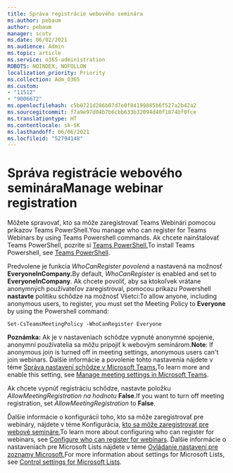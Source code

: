 ```yaml
---
title: Správa registrácie webového seminára
ms.author: pebaum
author: pebaum
manager: scotv
ms.date: 06/02/2021
ms.audience: Admin
ms.topic: article
ms.service: o365-administration
ROBOTS: NOINDEX, NOFOLLOW
localization_priority: Priority
ms.collection: Adm_O365
ms.custom:
- "11512"
- "9006672"
ms.openlocfilehash: c5b0721d286b07d7e0f84199885b6f527a2b42a2
ms.sourcegitcommit: f7a9e97d04b7b6cbb633b32094d40f1874bf0fce
ms.translationtype: HT
ms.contentlocale: sk-SK
ms.lasthandoff: 06/06/2021
ms.locfileid: "52794148"
---
```

# <a name="manage-webinar-registration"></a><span data-ttu-id="06827-102">Správa registrácie webového seminára</span><span class="sxs-lookup"><span data-stu-id="06827-102">Manage webinar registration</span></span>

<span data-ttu-id="06827-103">Môžete spravovať, kto sa môže zaregistrovať Teams Webinári pomocou príkazov Teams PowerShell.</span><span class="sxs-lookup"><span data-stu-id="06827-103">You manage who can register for Teams Webinars by using Teams Powershell commands.</span></span> <span data-ttu-id="06827-104">Ak chcete nainštalovať Teams PowerShell, pozrite si [Teams PowerShell.](/microsoftteams/teams-powershell-install)</span><span class="sxs-lookup"><span data-stu-id="06827-104">To install Teams Powershell, see [Teams PowerShell](/microsoftteams/teams-powershell-install).</span></span> 

<span data-ttu-id="06827-105">Predvolene je funkcia *WhoCanRegister povolená* a nastavená na možnosť **EveryoneInCompany.**</span><span class="sxs-lookup"><span data-stu-id="06827-105">By default, *WhoCanRegister* is enabled and set to **EveryoneInCompany**.</span></span> <span data-ttu-id="06827-106">Ak chcete povoliť, aby sa ktokoľvek vrátane anonymných používateľov zaregistroval, pomocou príkazu Powershell **nastavte** politiku schôdze na možnosť Všetci:</span><span class="sxs-lookup"><span data-stu-id="06827-106">To allow anyone, including anonymous users, to register, you must set the Meeting Policy to **Everyone** by using the Powershell command:</span></span>

`Set-CsTeamsMeetingPolicy -WhoCanRegister Everyone`

<span data-ttu-id="06827-107">**Poznámka:** Ak je v nastaveniach schôdze vypnuté anonymné spojenie, anonymní používatelia sa môžu pripojiť k webovým seminárom.</span><span class="sxs-lookup"><span data-stu-id="06827-107">**Note**: If anonymous join is turned off in meeting settings, anonymous users can't join webinars.</span></span> <span data-ttu-id="06827-108">Ďalšie informácie a povolenie tohto nastavenia nájdete v téme [Správa nastavení schôdze v Microsoft Teams.](/microsoftteams/meeting-settings-in-teams)</span><span class="sxs-lookup"><span data-stu-id="06827-108">To learn more and enable this setting, see [Manage meeting settings in Microsoft Teams](/microsoftteams/meeting-settings-in-teams).</span></span>

<span data-ttu-id="06827-109">Ak chcete vypnúť registráciu schôdze, nastavte položku *AllowMeetingRegistration na hodnotu* **False**.</span><span class="sxs-lookup"><span data-stu-id="06827-109">If you want to turn off meeting registration, set *AllowMeetingRegistration* to **False**.</span></span>

<span data-ttu-id="06827-110">Ďalšie informácie o konfigurácii toho, kto sa môže zaregistrovať pre webináry, nájdete v téme Konfigurácia, [kto sa môže zaregistrovať pre webové semináre.](/microsoftteams/set-up-webinars?source=docs#configure-who-can-register-for-webinars)</span><span class="sxs-lookup"><span data-stu-id="06827-110">To learn more about configuring who can register for webinars, see [Configure who can register for webinars](/microsoftteams/set-up-webinars?source=docs#configure-who-can-register-for-webinars).</span></span> <span data-ttu-id="06827-111">Ďalšie informácie o nastaveniach pre Microsoft Lists nájdete v téme [Ovládanie nastavení pre zoznamy Microsoft.](/sharepoint/control-lists)</span><span class="sxs-lookup"><span data-stu-id="06827-111">For more information about settings for Microsoft Lists, see [Control settings for Microsoft Lists](/sharepoint/control-lists).</span></span>
